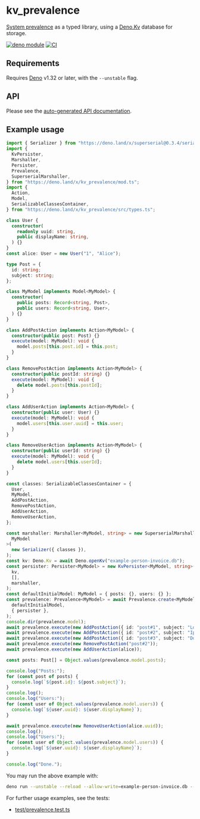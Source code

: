 # kv_prevalence

[System prevalence](https://en.wikipedia.org/wiki/System_prevalence) as a typed
library, using a [Deno.Kv](https://deno.com/kv) database for storage.

[![deno module](https://shield.deno.dev/x/kv_prevalence)](https://deno.land/x/kv_prevalence)
[![CI](https://github.com/hugojosefson/deno-kv-prevalence/actions/workflows/ci.yaml/badge.svg)](https://github.com/hugojosefson/deno-kv-prevalence/actions/workflows/ci.yaml)

## Requirements

Requires [Deno](https://deno.land/) v1.32 or later, with the `--unstable` flag.

## API

Please see the
[auto-generated API documentation](https://deno.land/x/kv_prevalence?doc).

## Example usage

```typescript
import { Serializer } from "https://deno.land/x/superserial@0.3.4/serializer.ts";
import {
  KvPersister,
  Marshaller,
  Persister,
  Prevalence,
  SuperserialMarshaller,
} from "https://deno.land/x/kv_prevalence/mod.ts";
import {
  Action,
  Model,
  SerializableClassesContainer,
} from "https://deno.land/x/kv_prevalence/src/types.ts";

class User {
  constructor(
    readonly uuid: string,
    public displayName: string,
  ) {}
}
const alice: User = new User("1", "Alice");

type Post = {
  id: string;
  subject: string;
};

class MyModel implements Model<MyModel> {
  constructor(
    public posts: Record<string, Post>,
    public users: Record<string, User>,
  ) {}
}

class AddPostAction implements Action<MyModel> {
  constructor(public post: Post) {}
  execute(model: MyModel): void {
    model.posts[this.post.id] = this.post;
  }
}

class RemovePostAction implements Action<MyModel> {
  constructor(public postId: string) {}
  execute(model: MyModel): void {
    delete model.posts[this.postId];
  }
}

class AddUserAction implements Action<MyModel> {
  constructor(public user: User) {}
  execute(model: MyModel): void {
    model.users[this.user.uuid] = this.user;
  }
}

class RemoveUserAction implements Action<MyModel> {
  constructor(public userId: string) {}
  execute(model: MyModel): void {
    delete model.users[this.userId];
  }
}

const classes: SerializableClassesContainer = {
  User,
  MyModel,
  AddPostAction,
  RemovePostAction,
  AddUserAction,
  RemoveUserAction,
};

const marshaller: Marshaller<MyModel, string> = new SuperserialMarshaller<
  MyModel
>(
  new Serializer({ classes }),
);
const kv: Deno.Kv = await Deno.openKv("example-person-invoice.db");
const persister: Persister<MyModel> = new KvPersister<MyModel, string>(
  kv,
  [],
  marshaller,
);
const defaultInitialModel: MyModel = { posts: {}, users: {} };
const prevalence: Prevalence<MyModel> = await Prevalence.create<MyModel>(
  defaultInitialModel,
  { persister },
);
console.dir(prevalence.model);
await prevalence.execute(new AddPostAction({ id: "post#1", subject: "Lorem" }));
await prevalence.execute(new AddPostAction({ id: "post#2", subject: "Ipsum" }));
await prevalence.execute(new AddPostAction({ id: "post#3", subject: "Dolor" }));
await prevalence.execute(new RemovePostAction("post#2"));
await prevalence.execute(new AddUserAction(alice));

const posts: Post[] = Object.values(prevalence.model.posts);

console.log("Posts:");
for (const post of posts) {
  console.log(`${post.id}: ${post.subject}`);
}
console.log();
console.log("Users:");
for (const user of Object.values(prevalence.model.users)) {
  console.log(`${user.uuid}: ${user.displayName}`);
}

await prevalence.execute(new RemoveUserAction(alice.uuid));
console.log();
console.log("Users:");
for (const user of Object.values(prevalence.model.users)) {
  console.log(`${user.uuid}: ${user.displayName}`);
}

console.log("Done.");
```

You may run the above example with:

```sh
deno run --unstable --reload --allow-write=example-person-invoice.db --allow-read=example-person-invoice.db https://deno.land/x/kv_prevalence/readme/person-invoice.ts
```

For further usage examples, see the tests:

- [test/prevalence.test.ts](test/prevalence.test.ts)
